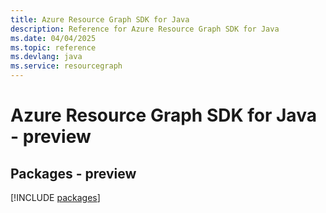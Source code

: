 ```yaml
---
title: Azure Resource Graph SDK for Java
description: Reference for Azure Resource Graph SDK for Java
ms.date: 04/04/2025
ms.topic: reference
ms.devlang: java
ms.service: resourcegraph
---
```

# Azure Resource Graph SDK for Java - preview
## Packages - preview
[!INCLUDE [packages](resource-graph-index.md)]
